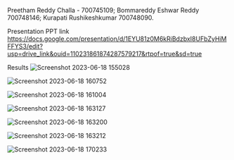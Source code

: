 
Preetham Reddy Challa - 700745109;
Bommareddy Eshwar Reddy	700748146;
Kurapati Rushikeshkumar	700748090.


Presentation PPT link
https://docs.google.com/presentation/d/1EYU81z0M6kRiBdzbxI8UFbZyHiMFFYS3/edit?usp=drive_link&ouid=110231861874287579217&rtpof=true&sd=true

Results
![Screenshot 2023-06-18 155028](https://github.com/Preetham1526/ML-Project/assets/137002710/db97ef9a-a758-4c29-813b-9209063bd0e4)

![Screenshot 2023-06-18 160752](https://github.com/Preetham1526/ML-Project/assets/137002710/bc91eb7f-7dc9-4578-b401-ab9559a88131)

![Screenshot 2023-06-18 161004](https://github.com/Preetham1526/ML-Project/assets/137002710/35e9e45f-fd3f-4458-9753-5b9964c404c6)

![Screenshot 2023-06-18 163127](https://github.com/Preetham1526/ML-Project/assets/137002710/2a49476a-15f3-4695-b559-8c27a524f63f)

![Screenshot 2023-06-18 163200](https://github.com/Preetham1526/ML-Project/assets/137002710/2c19af15-4de1-4cb7-b8a7-342de35e3c90)

![Screenshot 2023-06-18 163212](https://github.com/Preetham1526/ML-Project/assets/137002710/730780ff-f478-48f9-bda9-cde45c2caeb7)

![Screenshot 2023-06-18 170233](https://github.com/Preetham1526/ML-Project/assets/137002710/7b3c261e-ff0f-4d3c-83dd-bebe599d3592)
